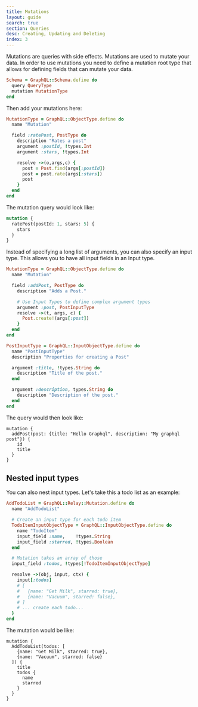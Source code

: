 ```yaml
---
title: Mutations
layout: guide
search: true
section: Queries
desc: Creating, Updating and Deleting
index: 3
---
```


Mutations are queries with side effects. Mutations are used to mutate your data. In order to use mutations you need to define a mutation root type that allows for defining fields that can mutate your data.

```ruby
Schema = GraphQL::Schema.define do
  query QueryType
  mutation MutationType
end
```

Then add your mutations here:

```ruby
MutationType = GraphQL::ObjectType.define do
  name "Mutation"

  field :ratePost, PostType do
    description "Rates a post"
    argument :postId, !types.Int
    argument :stars, !types.Int

    resolve ->(o,args,c) {
      post = Post.find(args[:postId])
      post = post.rate(args[:stars])
      post
    }
  end
end
```

The mutation query would look like:

```graphql
mutation {
  ratePost(postId: 1, stars: 5) {
    stars
  }
}
```


Instead of specifying a long list of arguments, you can also specify an input type. This allows you to have all input fields in an Input type.


```ruby
MutationType = GraphQL::ObjectType.define do
  name "Mutation"

  field :addPost, PostType do
    description "Adds a Post."

    # Use Input Types to define complex argument types
    argument :post, PostInputType
    resolve ->(t, args, c) {
      Post.create!(args[:post])
    }
  end
end

PostInputType = GraphQL::InputObjectType.define do
  name "PostInputType"
  description "Properties for creating a Post"

  argument :title, !types.String do
    description "Title of the post."
  end

  argument :description, types.String do
    description "Description of the post."
  end
end
```

The query would then look like:

```
mutation {
  addPost(post: {title: "Hello Graphql", description: "My graphql post"}) {
    id
    title
  }
}
```

## Nested input types

You can also nest input types. Let's take this a todo list as an example:

```ruby
AddTodoList = GraphQL::Relay::Mutation.define do
  name "AddTodoList"

  # Create an input type for each todo item
  TodoItemInputObjectType = GraphQL::InputObjectType.define do
    name "TodoItem"
    input_field :name,    !types.String
    input_field :starred, !types.Boolean
  end

  # Mutation takes an array of those
  input_field :todos, !types[!TodoItemInputObjectType]

  resolve ->(obj, input, ctx) {
    input[:todos]
    # [
    #   {name: "Get Milk", starred: true},
    #   {name: "Vacuum", starred: false},
    # ]
    # ... create each todo...
  }
end
```


The mutation would be like:

```
mutation {
  AddTodoList(todos: [
    {name: "Get Milk", starred: true},
    {name: "Vacuum", starred: false}
  ]) {
    title
    todos {
      name
      starred
    }
  }
}
```
